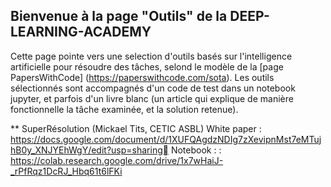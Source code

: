 ## Bienvenue à la page "Outils" de la DEEP-LEARNING-ACADEMY

Cette page pointe vers une selection d'outils basés sur l'intelligence artificielle pour résoudre des tâches, selond le modèle de la  [page PapersWithCode] (https://paperswithcode.com/sota). Les outils sélectionnés sont accompagnés d'un code de test dans un notebook jupyter, et parfois d'un livre blanc (un article qui explique de manière fonctionnelle la tâche examinée, et la solution retenue). 

** SuperRésolution (Mickael Tits, CETIC ASBL)
White paper : https://docs.google.com/document/d/1XUFQAgdzNDIg7zXevipnMst7eMTujhB0y_XNJYEhWgY/edit?usp=sharing
Notebook : : https://colab.research.google.com/drive/1x7wHaiJ-_rPfRqz1DcRJ_Hbq61t6lFKi

